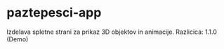 # paztepesci-app
Izdelava spletne strani za prikaz 3D objektov in animacije.
Razlicica: 1.1.0 (Demo)
